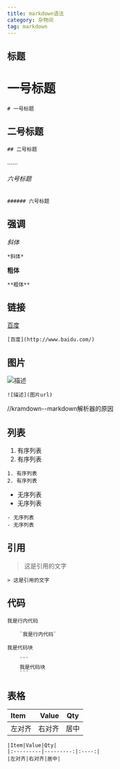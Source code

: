 ```yaml
---
title: markdown语法
category: 杂物间
tag: markdown
---
```


## 标题

# 一号标题

```
# 一号标题
```

## 二号标题

```
## 二号标题
```

......

###### 六号标题

```
###### 六号标题
```

## 强调

*斜体*

```
*斜体*
```

**粗体**

```
**粗体**
```

## 链接

[百度](http://www.baidu.com/)

```
[百度](http://www.baidu.com/)
```

## 图片

![描述](http://i2.piimg.com/e7576785ca2d37b1.jpg)

```
![描述](图片url)
```

//kramdown--markdown解析器的原因

## 列表

1. 有序列表
2. 有序列表

```
1. 有序列表
2. 有序列表
```

- 无序列表
- 无序列表

```
- 无序列表
- 无序列表
```

## 引用

> 这是引用的文字

```
> 这是引用的文字
```

## 代码

`我是行内代码`

```
    `我是行内代码`
```

```
我是代码块
```

```
    ```
    我是代码块
    ```
```

## 表格

|Item|Value|Qty|
|:---------|---------:|:----:|
|左对齐|右对齐|居中|

```
|Item|Value|Qty|
|:---------|---------:|:----:|
|左对齐|右对齐|居中|
```